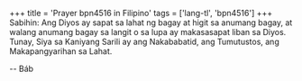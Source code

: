 +++
title = 'Prayer bpn4516 in Filipino'
tags = ['lang-tl', 'bpn4516']
+++
Sabihin: Ang Diyos ay sapat sa lahat ng bagay at higit sa anumang bagay, at walang anumang bagay sa langit o sa lupa ay makasasapat liban sa Diyos. Tunay, Siya sa Kaniyang Sarili ay ang Nakababatid, ang Tumutustos, ang Makapangyarihan sa Lahat.

-- Báb
